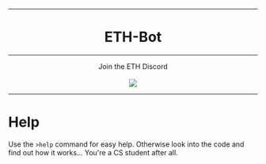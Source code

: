 
<hr/>
<h1 align="center">ETH-Bot</h1>
<hr/>
<p align="center">
    Join the ETH Discord
    <br><br>
    <a href="https://discord.gg/gVrsHkX">
        <img src="https://discordapp.com/api/guilds/364835508989198337/widget.png?style=banner2">
    </a>
</p>

<hr/>

# Help
Use the `>help` command for easy help. Otherwise look into the code and find out how it works... You're a CS student after all.
